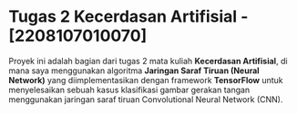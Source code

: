 # Tugas 2 Kecerdasan Artifisial - [2208107010070]

Proyek ini adalah bagian dari tugas 2 mata kuliah **Kecerdasan Artifisial**, di mana saya menggunakan algoritma **Jaringan Saraf Tiruan (Neural Network)** yang diimplementasikan dengan framework **TensorFlow** untuk menyelesaikan sebuah kasus klasifikasi gambar gerakan tangan menggunakan jaringan saraf tiruan Convolutional Neural Network (CNN).
